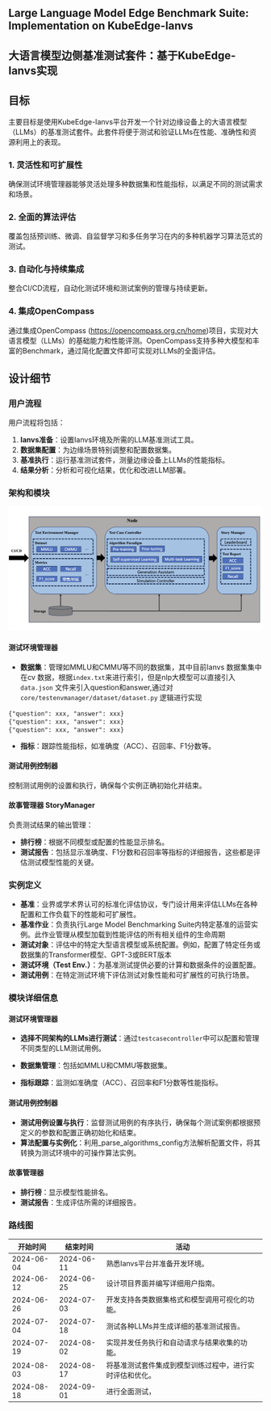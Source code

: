 ## Large Language Model Edge Benchmark Suite: Implementation on KubeEdge-lanvs 
## 大语言模型边侧基准测试套件：基于KubeEdge-Ianvs实现


## 目标
主要目标是使用KubeEdge-Ianvs平台开发一个针对边缘设备上的大语言模型（LLMs）的基准测试套件。此套件将便于测试和验证LLMs在性能、准确性和资源利用上的表现。


### 1. 灵活性和可扩展性
确保测试环境管理器能够灵活处理多种数据集和性能指标，以满足不同的测试需求和场景。

### 2. 全面的算法评估
覆盖包括预训练、微调、自监督学习和多任务学习在内的多种机器学习算法范式的测试。

### 3. 自动化与持续集成
整合CI/CD流程，自动化测试环境和测试案例的管理与持续更新。

### 4. 集成OpenCompass
通过集成OpenCompass (https://opencompass.org.cn/home)项目，实现对大语言模型（LLMs）的基础能力和性能评测。OpenCompass支持多种大模型和丰富的Benchmark，通过简化配置文件即可实现对LLMs的全面评估。

## 设计细节

### 用户流程
用户流程将包括：
1. **Ianvs准备**：设置Ianvs环境及所需的LLM基准测试工具。
2. **数据集配置**：为边缘场景特别调整和配置数据集。
3. **基准执行**：运行基准测试套件，测量边缘设备上LLMs的性能指标。
4. **结果分析**：分析和可视化结果，优化和改进LLM部署。

### 架构和模块
![架构图](images/llm-ianvs.png)

#### 测试环境管理器
- **数据集**：管理如MMLU和CMMU等不同的数据集，其中目前Ianvs 数据集集中在cv 数据，根据`index.txt`来进行索引，但是nlp大模型可以直接引入`data.json` 文件来引入question和answer,通过对 `core/testenvmanager/dataset/dataset.py` 逻辑进行实现
```
{"question": xxx, "answer": xxx}
{"question": xxx, "answer": xxx}
{"question": xxx, "answer": xxx}
```


- **指标**：跟踪性能指标，如准确度（ACC）、召回率、F1分数等。

#### 测试用例控制器
控制测试用例的设置和执行，确保每个实例正确初始化并结束。


#### 故事管理器 StoryManager
负责测试结果的输出管理：
- **排行榜**：根据不同模型或配置的性能显示排名。
- **测试报告**：包括显示准确度、F1分数和召回率等指标的详细报告，这些都是评估测试模型性能的关键。

### 实例定义

- **基准**：业界或学术界认可的标准化评估协议，专门设计用来评估LLMs在各种配置和工作负载下的性能和可扩展性。
- **基准作业**：负责执行Large Model Benchmarking Suite内特定基准的运营实例。此作业管理从模型加载到性能评估的所有相关组件的生命周期
- **测试对象**：评估中的特定大型语言模型或系统配置。例如，配置了特定任务或数据集的Transformer模型、GPT-3或BERT版本
- **测试环境（Test Env.）**：为基准测试提供必要的计算和数据条件的设置配置。
- **测试用例**：在特定测试环境下评估测试对象性能和可扩展性的可执行场景。

### 模块详细信息

#### 测试环境管理器
- **选择不同架构的LLMs进行测试**：通过`testcasecontroller`中可以配置和管理不同类型的LLM测试用例。

- **数据集管理**：包括如MMLU和CMMU等数据集。
- **指标跟踪**：监测如准确度（ACC）、召回率和F1分数等性能指标。

#### 测试用例控制器
- **测试用例设置与执行**：监督测试用例的有序执行，确保每个测试案例都根据预定义的参数和配置正确初始化和结束。
- **算法配置与实例化**：利用_parse_algorithms_config方法解析配置文件，将其转换为测试环境中的可操作算法实例。

#### 故事管理器
- **排行榜**：显示模型性能排名。
- **测试报告**：生成评估所需的详细报告。

### 路线图

| 开始时间  | 结束时间    | 活动 |
|-------------|-------------|------------|
| 2024-06-04  | 2024-06-11  | 熟悉Ianvs平台并准备开发环境。 |
| 2024-06-12  | 2024-06-25  | 设计项目界面并编写详细用户指南。 |
| 2024-06-26  | 2024-07-03  | 开发支持各类数据集格式和模型调用可视化的功能。 |
| 2024-07-04  | 2024-07-18  | 测试各种LLMs并生成详细的基准测试报告。 |
| 2024-07-19  | 2024-08-02  | 实现并发任务执行和自动请求与结果收集的功能。 |
| 2024-08-03  | 2024-08-17  | 将基准测试套件集成到模型训练过程中，进行实时评估和优化。 |
| 2024-08-18  | 2024-09-01  | 进行全面测试，
